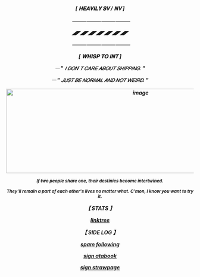 <h5 align="center"







[ 𝐇𝐄𝐀𝐕𝐈𝐋𝐘 𝐒𝐕 / 𝐍𝐕 ]

‎ ‎ ⸻⸻⸻⸻

◢◤◢◤◢◤◢◤◢◤◢◤◢◤

‎ ‎ ⸻⸻⸻⸻

[ 𝐖𝐇𝐈𝐒𝐏 𝐓𝐎 𝐈𝐍𝐓 ]

𝄖 " 𝘐 𝘋𝘖𝘕'𝘛 𝘊𝘈𝘙𝘌 𝘈𝘉𝘖𝘜𝘛 𝘚𝘏𝘐𝘗𝘗𝘐𝘕𝘎. "

𝄖 " 𝘑𝘜𝘚𝘛 𝘉𝘌 𝘕𝘖𝘙𝘔𝘈𝘓 𝘈𝘕𝘋 𝘕𝘖𝘛 𝘞𝘌𝘐𝘙𝘋. "

<img width="706" height="227" alt="image" src="https://github.com/user-attachments/assets/f83a9c7f-e248-4ff0-8009-8a1774a20669" />

<sub> If two people share one, their destinies become intertwined.

<sub> They'll remain a part of each other's lives no matter what. C'mon, I know you want to try it.




‎【 STATS 】

[linktree](https://linktr.ee/gpoke)

‎【 SIDE LOG 】

[spam following](https://github.com/1x1x1x1x1x1x1x1x1x1x1x1x1x1)

[sign atabook](https://spireofshadows.atabook.org)

[sign strawpage](https://00707.straw.page)













